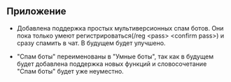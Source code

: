 ## Приложение
 - Добавлена поддержка простых мультиверсионных спам ботов. Они пока только умеют регистрироваться(/reg \<pass\> \<confirm pass\>) и сразу спамить в чат. В будущем будет улучшено.

 - "Спам боты" переименованы в "Умные боты", так как в будущем будет добавлена поддержка новых функций и словосочетание "Спам боты" будет уже неуместно.